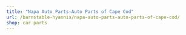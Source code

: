 ```yaml
---
title: "Napa Auto Parts-Auto Parts of Cape Cod"
url: /barnstable-hyannis/napa-auto-parts-auto-parts-of-cape-cod/
shop: car parts
---
```

